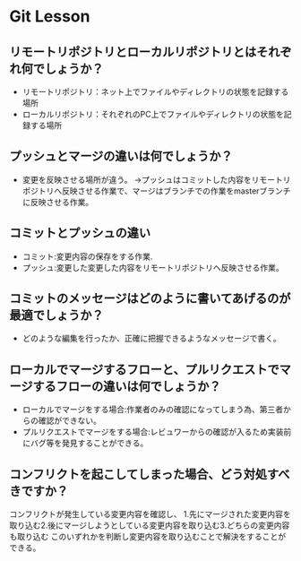 # Git Lesson

## リモートリポジトリとローカルリポジトリとはそれぞれ何でしょうか？
 
* リモートリポジトリ：ネット上でファイルやディレクトリの状態を記録する場所
* ローカルリポジトリ：それぞれのPC上でファイルやディレクトリの状態を記録する場所
 
## プッシュとマージの違いは何でしょうか？
 
* 変更を反映させる場所が違う。
 →プッシュはコミットした内容をリモートリポジトリへ反映させる作業で、マージはブランチでの作業をmasterブランチに反映させる作業。
 
## コミットとプッシュの違い
 
* コミット:変更内容の保存をする作業.
* プッシュ:変更した変更した内容をリモートリポジトリへ反映させる作業。
 
## コミットのメッセージはどのように書いてあげるのが最適でしょうか？
 
* どのような編集を行ったか、正確に把握できるようなメッセージで書く。
 
## ローカルでマージするフローと、プルリクエストでマージするフローの違いは何でしょうか？
 
* ローカルでマージをする場合:作業者のみの確認になってしまう為、第三者からの確認ができない。
* プルリクエストでマージをする場合:レビュワーからの確認が入るため実装前にバグ等を発見することができる。
 
## コンフリクトを起こしてしまった場合、どう対処すべきですか？
 
 コンフリクトが発生している変更内容を確認し、
 1.先にマージされた変更内容を取り込む2.後にマージしようとしている変更内容を取り込む3.どちらの変更内容も取り込む
 このいずれかを判断し変更内容を取り込むことで解決をすることができる。
